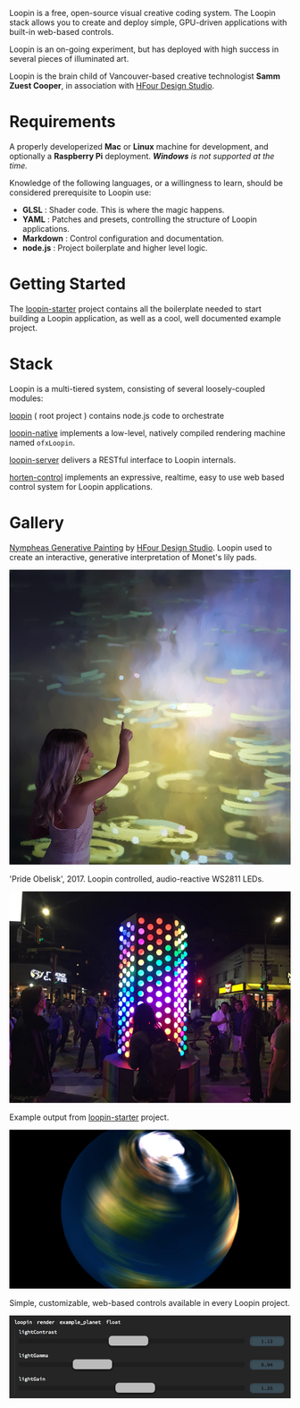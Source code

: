 Loopin is a free, open-source visual creative coding system. The Loopin stack allows you to create and deploy simple, GPU-driven applications with built-in web-based controls.

Loopin is an on-going experiment, but has deployed with high success in several pieces of illuminated art.

Loopin is the brain child of Vancouver-based creative technologist **Samm Zuest Cooper**, in association with [HFour Design Studio](http://hfour.ca/).


# Requirements

A properly developerized **Mac** or **Linux** machine for development, and optionally a **Raspberry Pi** deployment. ***Windows*** *is not supported at the time.*

Knowledge of the following languages, or a willingness to learn, should be considered prerequisite to Loopin use:

- **GLSL** : Shader code. This is where the magic happens.
- **YAML** : Patches and presets, controlling the structure of Loopin applications.
- **Markdown** : Control configuration and documentation.  
- **node.js** : Project boilerplate and higher level logic.

# Getting Started

The [loopin-starter](https://github.com/koopero/loopin-starter) project contains all the boilerplate needed to start building a Loopin application, as well as a cool, well documented example project.

# Stack

Loopin is a multi-tiered system, consisting of several loosely-coupled modules:

[loopin](https://github.com/koopero/loopin) ( root project ) contains node.js code to orchestrate

[loopin-native](https://github.com/koopero/loopin-native) implements a low-level, natively compiled rendering machine named `ofxLoopin`.

[loopin-server](https://github.com/koopero/loopin-server) delivers a RESTful interface to Loopin internals.

[horten-control](https://github.com/koopero/horten-control) implements an expressive, realtime, easy to use web based control system for Loopin applications.  


# Gallery

[Nympheas Generative Painting](http://hfour.ca/portfolio-item/nympheas-generative-painting/) by [HFour Design Studio](http://hfour.ca/). Loopin used to create an interactive, generative interpretation of Monet's lily pads.

![Monet](gallery/monet.jpg)

'Pride Obelisk', 2017. Loopin controlled, audio-reactive WS2811 LEDs.

![Pride Obelisk 2017](gallery/obelisk.jpg)

Example output from [loopin-starter](https://github.com/koopero/loopin-starter) project.

![loopin-starter sample](gallery/starter.jpg)

Simple, customizable, web-based controls available in every Loopin project.

![Controls example](gallery/controls.png)
